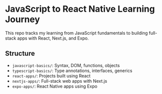 # JavaScript to React Native Learning Journey

This repo tracks my learning from JavaScript fundamentals to building full-stack apps with React, Next.js, and Expo.

## Structure
- `javascript-basics/`: Syntax, DOM, functions, objects
- `typescript-basics/`: Type annotations, interfaces, generics
- `react-apps/`: Projects built using React
- `nextjs-apps/`: Full-stack web apps with Next.js
- `expo-apps/`: React Native apps using Expo
